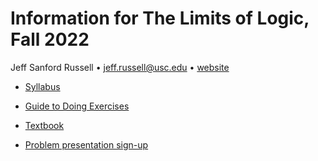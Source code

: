 # Information for The Limits of Logic, Fall 2022

Jeff Sanford Russell • <jeff.russell@usc.edu> • [website](https://jsr.droppages.com)

-   [Syllabus](https://www.dropbox.com/s/g6emgm8w5v0r29b/syllabus-handout.pdf?dl=0)
-   [Guide to Doing Exercises](https://www.dropbox.com/s/rrfik8ifcnmhauc/exercises-handout.pdf?dl=0)
-   [Textbook]()

-   [Problem presentation sign-up](https://docs.google.com/spreadsheets/d/1P5wg0_PAFmDCQrEbr8XnXFL4_zplhAyWy2oavHuemKM/edit?usp=sharing)



<!---
jefelino/jefelino is a ✨ special ✨ repository because its `README.md` (this file) appears on your GitHub profile.
You can click the Preview link to take a look at your changes.
--->
